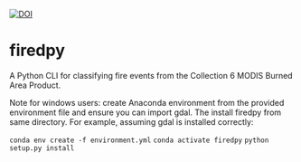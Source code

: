 [![DOI](https://zenodo.org/badge/214283770.svg)](https://zenodo.org/badge/latestdoi/214283770)

# firedpy
A Python CLI for classifying fire events from the Collection 6 MODIS Burned Area Product.

Note for windows users: create Anaconda environment from the provided environment file and ensure you can import gdal. The install firedpy from same directory. For example, assuming gdal is installed correctly:

`conda env create -f environment.yml`
`conda activate firedpy`
`python setup.py install`
